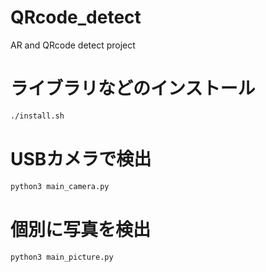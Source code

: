 # QRcode_detect
AR and QRcode detect project

# ライブラリなどのインストール

```bash
./install.sh
```

# USBカメラで検出

```bash
python3 main_camera.py
```

# 個別に写真を検出

```bash
python3 main_picture.py
```
